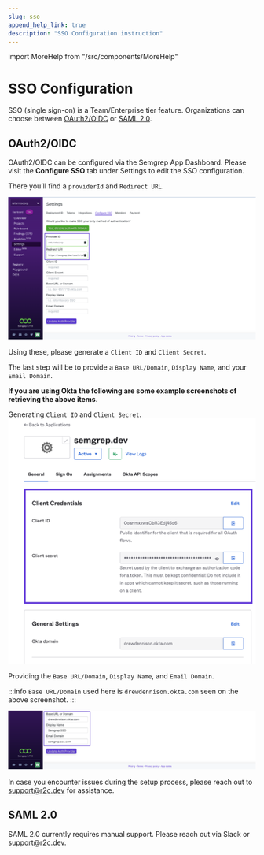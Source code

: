 ```yaml
---
slug: sso
append_help_link: true
description: "SSO Configuration instruction"
---
```


import MoreHelp from "/src/components/MoreHelp"

# SSO Configuration

SSO (single sign-on) is a Team/Enterprise tier feature. Organizations can choose between [OAuth2/OIDC](#oauth2oidc) or [SAML 2.0](#saml-20).

## OAuth2/OIDC

OAuth2/OIDC can be configured via the Semgrep App Dashboard. Please visit the <b>Configure SSO</b> tab under Settings to edit the SSO configuration.

There you’ll find a `providerId` and `Redirect URL`.

![Finding providerId and RedirectURL via the Semgrep App](../img/sso-finding-providerId-and-Redirect-URL.png "Finding providerId and RedirectURL via the Semgrep App")

Using these, please generate a `Client ID` and `Client Secret`.

The last step will be to provide a `Base URL/Domain`, `Display Name`, and your `Email Domain`.

<b>If you are using Okta the following are some example screenshots of retrieving the above items.</b>

Generating `Client ID` and `Client Secret`.
![Generating Client ID and Client Secret via the Okta](../img/sso-clientID-clientSecret.png "Generating Client ID and Client Secret via the Okta")

Providing the `Base URL/Domain`, `Display Name`, and `Email Domain`. 

:::info
  `Base URL/Domain` used here is `drewdennison.okta.com` seen 
  on the above screenshot.
:::

![Providing the Base URL/Domain, Display Name, and Email Domain](../img/sso-providing-BaseURL-DisplayName-EmailDomain.png "Providing the Base URL/Domain, Display Name, and Email Domain")


In case you encounter issues during the setup process, please reach out to [support@r2c.dev](mailto:support@r2c.dev) for assistance.

## SAML 2.0

SAML 2.0 currently requires manual support. Please reach out via Slack or [support@r2c.dev](mailto:support@r2c.dev).

<MoreHelp />
